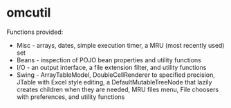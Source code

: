# omcutil
Functions provided:
  * Misc - arrays, dates, simple execution timer, a MRU (most recently used) set 
  * Beans - inspection of POJO bean properties and utility functions
  * I/O - an output interface, a file extension filter, and utility functions 
  * Swing - ArrayTableModel, DoubleCellRenderer to specified precision, JTable with Excel style editing, a DefaultMutableTreeNode that lazily creates children when they are needed, MRU files menu, File choosers with preferences, and utility functions
